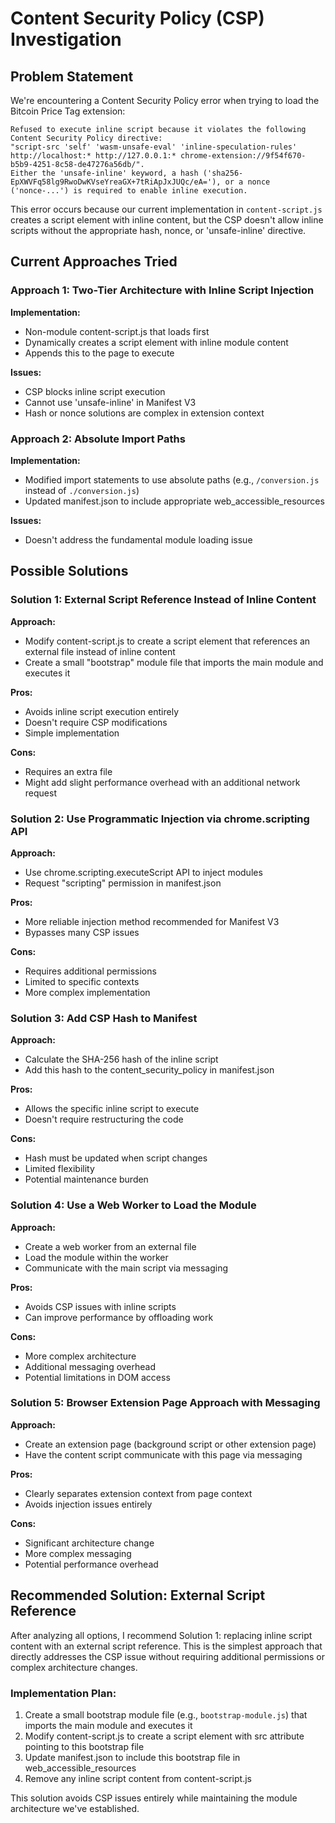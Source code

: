 # Content Security Policy (CSP) Investigation

## Problem Statement

We're encountering a Content Security Policy error when trying to load the Bitcoin Price Tag extension:

```
Refused to execute inline script because it violates the following Content Security Policy directive: 
"script-src 'self' 'wasm-unsafe-eval' 'inline-speculation-rules' http://localhost:* http://127.0.0.1:* chrome-extension://9f54f670-b5b9-4251-8c58-de47276a56db/". 
Either the 'unsafe-inline' keyword, a hash ('sha256-EpXWVFq58lg9RwoDwKVseYreaGX+7tRiApJxJUQc/eA='), or a nonce ('nonce-...') is required to enable inline execution.
```

This error occurs because our current implementation in `content-script.js` creates a script element with inline content, but the CSP doesn't allow inline scripts without the appropriate hash, nonce, or 'unsafe-inline' directive.

## Current Approaches Tried

### Approach 1: Two-Tier Architecture with Inline Script Injection

**Implementation:**
- Non-module content-script.js that loads first
- Dynamically creates a script element with inline module content
- Appends this to the page to execute

**Issues:**
- CSP blocks inline script execution
- Cannot use 'unsafe-inline' in Manifest V3
- Hash or nonce solutions are complex in extension context

### Approach 2: Absolute Import Paths

**Implementation:**
- Modified import statements to use absolute paths (e.g., `/conversion.js` instead of `./conversion.js`)
- Updated manifest.json to include appropriate web_accessible_resources

**Issues:**
- Doesn't address the fundamental module loading issue

## Possible Solutions

### Solution 1: External Script Reference Instead of Inline Content

**Approach:**
- Modify content-script.js to create a script element that references an external file instead of inline content
- Create a small "bootstrap" module file that imports the main module and executes it

**Pros:**
- Avoids inline script execution entirely
- Doesn't require CSP modifications
- Simple implementation

**Cons:**
- Requires an extra file
- Might add slight performance overhead with an additional network request

### Solution 2: Use Programmatic Injection via chrome.scripting API

**Approach:**
- Use chrome.scripting.executeScript API to inject modules
- Request "scripting" permission in manifest.json

**Pros:**
- More reliable injection method recommended for Manifest V3
- Bypasses many CSP issues

**Cons:**
- Requires additional permissions
- Limited to specific contexts
- More complex implementation

### Solution 3: Add CSP Hash to Manifest

**Approach:**
- Calculate the SHA-256 hash of the inline script
- Add this hash to the content_security_policy in manifest.json

**Pros:**
- Allows the specific inline script to execute
- Doesn't require restructuring the code

**Cons:**
- Hash must be updated when script changes
- Limited flexibility
- Potential maintenance burden

### Solution 4: Use a Web Worker to Load the Module

**Approach:**
- Create a web worker from an external file
- Load the module within the worker
- Communicate with the main script via messaging

**Pros:**
- Avoids CSP issues with inline scripts
- Can improve performance by offloading work

**Cons:**
- More complex architecture
- Additional messaging overhead
- Potential limitations in DOM access

### Solution 5: Browser Extension Page Approach with Messaging

**Approach:**
- Create an extension page (background script or other extension page)
- Have the content script communicate with this page via messaging

**Pros:**
- Clearly separates extension context from page context
- Avoids injection issues entirely

**Cons:**
- Significant architecture change
- More complex messaging
- Potential performance overhead

## Recommended Solution: External Script Reference

After analyzing all options, I recommend Solution 1: replacing inline script content with an external script reference. This is the simplest approach that directly addresses the CSP issue without requiring additional permissions or complex architecture changes.

### Implementation Plan:

1. Create a small bootstrap module file (e.g., `bootstrap-module.js`) that imports the main module and executes it
2. Modify content-script.js to create a script element with src attribute pointing to this bootstrap file
3. Update manifest.json to include this bootstrap file in web_accessible_resources
4. Remove any inline script content from content-script.js

This solution avoids CSP issues entirely while maintaining the module architecture we've established.